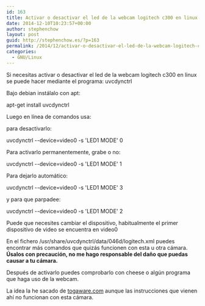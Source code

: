 ```yaml
---
id: 163
title: Activar o desactivar el led de la webcam logitech c300 en linux
date: 2014-12-10T10:23:57+00:00
author: stephenchow
layout: post
guid: http://stephenchow.es/?p=163
permalink: /2014/12/activar-o-desactivar-el-led-de-la-webcam-logitech-c300-en-linux/
categories:
  - GNU/Linux
---
```

Si necesitas activar o desactivar el led de la webcam logitech c300 en linux se puede hacer mediante el programa: uvcdynctrl
  
Bajo debian instálalo con apt:
  
apt-get install uvcdynctrl
  
Luego en línea de comandos usa:
  
para desactivarlo:
  
uvcdynctrl --device=video0 -s 'LED1 MODE' 0
  
Para activarlo permanentemente, grabe o no:
  
uvcdynctrl --device=video0 -s 'LED1 MODE' 1
  
Para dejarlo automático:
  
uvcdynctrl --device=video0 -s 'LED1 MODE' 3
  
y para que parpadee:
  
uvcdynctrl --device=video0 -s 'LED1 MODE' 2
  
Puede que necesites cambiar el dispositivo, habitualmente el primer dispositivo de video se encuentra en video0
  
En el fichero /usr/share/uvcdynctrl/data/046d/logitech.xml puedes encontrar más comandos que quizás funcionen con esta u otra cámara. **Úsalos con precaución, no me hago responsable del daño que puedas causar a tu cámara.**
  
Después de activarlo puedes comprobarlo con cheese o algún programa que haga uso de la webcam.
  
La idea la he sacado de <a href="http://www.togaware.com/linux/survivor/Video_Camera.html" target="_blank">togaware.com</a> aunque las instrucciones que vienen ahí no funcionan con esta cámara.